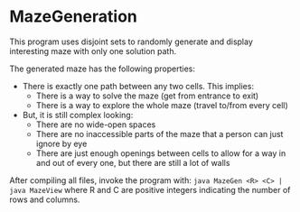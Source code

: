 # MazeGeneration
This program uses disjoint sets to randomly generate and display interesting maze with only one solution path.

The generated maze has the following properties:
* There is exactly one path between any two cells. This implies:
  * There is a way to solve the maze (get from entrance to exit)
  * There is a way to explore the whole maze (travel to/from every cell)
* But, it is still complex looking:
  * There are no wide-open spaces
  * There are no inaccessible parts of the maze that a person can just ignore by eye
  * There are just enough openings between cells to allow for a way in and out of every one, but there are still a lot of walls

After compiling all files, invoke the program with:
`java MazeGen <R> <C> | java MazeView`
where R and C are positive integers indicating the number of rows and columns.
